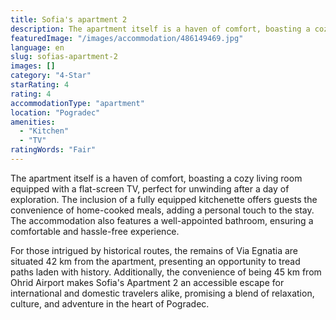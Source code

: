 ```yaml
---
title: Sofia's apartment 2
description: The apartment itself is a haven of comfort, boasting a cozy living room equipped with a flat-screen TV, perfect for unwinding after a day of exploration. The in
featuredImage: "/images/accommodation/486149469.jpg"
language: en
slug: sofias-apartment-2
images: []
category: "4-Star"
starRating: 4
rating: 4
accommodationType: "apartment"
location: "Pogradec"
amenities:
  - "Kitchen"
  - "TV"
ratingWords: "Fair"
---
```


The apartment itself is a haven of comfort, boasting a cozy living room equipped with a flat-screen TV, perfect for unwinding after a day of exploration. The inclusion of a fully equipped kitchenette offers guests the convenience of home-cooked meals, adding a personal touch to the stay. The accommodation also features a well-appointed bathroom, ensuring a comfortable and hassle-free experience.

For those intrigued by historical routes, the remains of Via Egnatia are situated 42 km from the apartment, presenting an opportunity to tread paths laden with history. Additionally, the convenience of being 45 km from Ohrid Airport makes Sofia's Apartment 2 an accessible escape for international and domestic travelers alike, promising a blend of relaxation, culture, and adventure in the heart of Pogradec.

